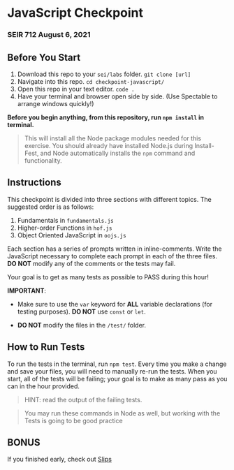 # JavaScript Checkpoint

### SEIR 712 August 6, 2021

## Before You Start
1. Download this repo to your `sei/labs` folder. `git clone [url]`
2. Navigate into this repo. `cd checkpoint-javascript/`
3. Open this repo in your text editor. `code .`
4. Have your terminal and browser open side by side. (Use Spectable to arrange windows quickly!)

**Before you begin anything, from this repository, run `npm install` in terminal.**

> This will install all the Node package modules needed for this exercise. You should already have installed Node.js during Install-Fest, and Node automatically installs the `npm` command and functionality. 

## Instructions

This checkpoint is divided into three sections with different topics. The suggested order is as follows:

1. Fundamentals in `fundamentals.js`
2. Higher-order Functions in `hof.js`
3. Object Oriented JavaScript in `oojs.js`

Each section has a series of prompts written in inline-comments. Write the JavaScript necessary to complete each prompt in each of the three files. **DO NOT** modify any of the comments or the tests may fail.

Your goal is to get as many tests as possible to PASS during this hour!

**IMPORTANT**: 
- Make sure to use the `var` keyword for **ALL** variable declarations (for testing purposes). **DO NOT** use `const` or `let`.

- **DO NOT** modify the files in the `/test/` folder.

## How to Run Tests

To run the tests in the terminal, run `npm test`. Every time you make a change and save your files, you will need to manually re-run the tests. When you start, all of the tests will be failing; your goal is to make as many pass as you can in the hour provided.

> HINT: read the output of the failing tests.


> You may run these commands in Node as well, but working with the Tests is going to be good practice 

## BONUS
If you finished early, check out [Slips](https://ga-dc.github.io/slips/)

